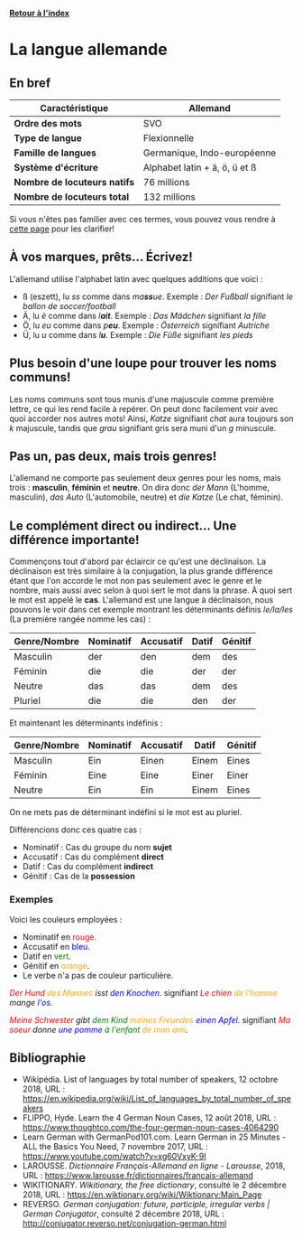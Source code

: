 [**Retour à l'index**](indexLangues.md)
# La langue allemande

## En bref

| Caractéristique | Allemand |
|---|---|
| **Ordre des mots** | SVO |
| **Type de langue** | Flexionnelle |
| **Famille de langues** | Germanique, Indo-européenne |
| **Système d'écriture** | Alphabet latin + ä, ö, ü et ß |
| **Nombre de locuteurs natifs** | 76 millions |
| **Nombre de locuteurs total** | 132 millions |

Si vous n'êtes pas familier avec ces termes, vous pouvez vous rendre à [cette page](typologie.md) pour les clarifier!

## À vos marques, prêts... Écrivez! 

L'allemand utilise l'alphabet latin avec quelques additions que voici : 

- ß (eszett), lu *ss* comme dans *ma**ss**ue*. Exemple : *Der Fußball* signifiant *le ballon de soccer/football*
- Ä, lu *è* comme dans *l**ait***. Exemple : *Das Mädchen* signifiant *la fille*
- Ö, lu *eu* comme dans *p**eu***. Exemple : *Österreich* signifiant *Autriche*
- Ü, lu *u* comme dans *l**u***. Exemple : *Die Füße* signifiant *les pieds*

## Plus besoin d'une loupe pour trouver les noms communs!

Les noms communs sont tous munis d'une majuscule comme première lettre, ce qui les rend facile à repérer. On peut donc facilement voir avec quoi accorder nos autres mots! Ainsi, *Katze* signifiant *chat* aura toujours son *k* majuscule, tandis que *grau* signifiant gris sera muni d'un *g* minuscule.
 
## Pas un, pas deux, mais trois genres! <!-- Continuer -->

L'allemand ne comporte pas seulement deux genres pour les noms, mais trois : **masculin**, **féminin** et **neutre**. On dira donc *der Mann* (L'homme, masculin), *das Auto* (L'automobile, neutre) et *die Katze* (Le chat, féminin).

## Le complément direct ou indirect... Une différence importante!

Commençons tout d'abord par éclaircir ce qu'est une déclinaison. La déclinaison est très similaire à la conjugation, la plus grande différence étant que l'on accorde le mot non pas seulement avec le genre et le nombre, mais aussi avec selon à quoi sert le mot dans la phrase. À quoi sert le mot est appelé le **cas**. L'allemand est une langue à déclinaison, nous pouvons le voir dans cet exemple montrant les déterminants définis *le/la/les* (La première rangée nomme les cas) :

|Genre/Nombre|Nominatif|Accusatif|Datif|Génitif|
|-|-|-|-|-|
|Masculin|der|den|dem|des|
|Féminin|die|die|der|der|
|Neutre|das|das|dem|des|
|Pluriel|die|die|den|der|

Et maintenant les déterminants indéfinis : 

|Genre/Nombre|Nominatif|Accusatif|Datif|Génitif|
|-|-|-|-|-|
|Masculin|Ein|Einen|Einem|Eines|
|Féminin|Eine|Eine|Einer|Einer|
|Neutre|Ein|Ein|Einem|Eines|

On ne mets pas de déterminant indéfini si le mot est au pluriel.

Différencions donc ces quatre cas : 

- Nominatif : Cas du groupe du nom **sujet**
- Accusatif : Cas du complément **direct**
- Datif : Cas du complément **indirect**
- Génitif : Cas de la **possession** 

### Exemples 

Voici les couleurs employées : 
- Nominatif en <span style="color:red">rouge</span>.
- Accusatif en <span style="color:blue">bleu</span>.
- Datif en <span style="color:green">vert</span>.
- Génitif en <span style="color:orange">orange</span>.
- Le verbe n'a pas de couleur particulière.

*<span style="color:red">Der Hund</span> <span style="color:orange">des Mannes</span> isst <span style="color:blue">den Knochen</span>.* signifiant *<span style="color:red">Le chien</span> <span style="color:orange">de l'homme</span> mange <span style="color:blue">l'os</span>.*

*<span style="color:red">Meine Schwester</span> gibt <span style="color:green">dem Kind</span> <span style="color:orange">meines Freundes</span> <span style="color:blue">einen Apfel</span>.* signifiant *<span style="color:red">Ma soeur</span> donne <span style="color:blue">une pomme</span> <span style="color:green">à l'enfant</span> <span style="color:orange">de mon ami</span>.*

## Bibliographie 

- Wikipédia. List of languages by total number of speakers, 12 octobre 2018, URL : https://en.wikipedia.org/wiki/List_of_languages_by_total_number_of_speakers
- FLIPPO, Hyde. Learn the 4 German Noun Cases, 12 août 2018, URL : https://www.thoughtco.com/the-four-german-noun-cases-4064290
- Learn German with GermanPod101.com. Learn German in 25 Minutes - ALL the Basics You Need, 7 novembre 2017, URL : https://www.youtube.com/watch?v=xg60VxyK-9I
- LAROUSSE. *Dictionnaire Français-Allemand en ligne - Larousse*, 2018, URL :  https://www.larousse.fr/dictionnaires/francais-allemand
- WIKITIONARY. *Wikitionary, the free dictionary*, consulté le 2 décembre 2018, URL : https://en.wiktionary.org/wiki/Wiktionary:Main_Page
- REVERSO. *<span>German conjugation: future, participle, irregular verbs | German Conjugator</span>*, consulté 2 décembre 2018, URL : http://conjugator.reverso.net/conjugation-german.html
